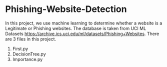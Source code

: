 # Phishing-Website-Detection
In this project, we use machine learning to determine whether a website is a Legitimate or Phishing websites.
The database is taken from UCI ML Datasets https://archive.ics.uci.edu/ml/datasets/Phishing+Websites.
There are 3 files in this project.
1. First.py
2. DecisionTree.py
3. Importance.py
